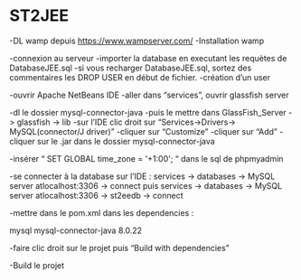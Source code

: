 # ST2JEE
-DL wamp depuis https://www.wampserver.com/
-Installation wamp

-connexion au serveur
-importer la database en executant les requètes de DatabaseJEE.sql
	-si vous recharger DatabaseJEE.sql, 
		sortez des commentaires les DROP USER en début de fichier.
-création d’un user

-ouvrir Apache NetBeans IDE
-aller dans “services”, ouvrir glassfish server

-dl le dossier mysql-connector-java
-puis le mettre dans GlassFish_Server -> glassfish -> lib
-sur l’IDE clic droit sur “Services->Drivers-> MySQL(connector/J driver)”
-cliquer sur “Customize”
-cliquer sur “Add”
-cliquer sur le .jar dans le dossier mysql-connector-java

-insérer  “  SET GLOBAL time_zone = '+1:00'; “ dans le sql de phpmyadmin

-se connecter à la database sur l’IDE :
services -> databases -> MySQL server atlocalhost:3306 ->  connect
puis
services -> databases -> MySQL server atlocalhost:3306 -> st2eedb -> connect

-mettre dans le pom.xml dans les dependencies :

<!-- https://mvnrepository.com/artifact/mysql/mysql-connector-java -->
<dependency>
    <groupId>mysql</groupId>
    <artifactId>mysql-connector-java</artifactId>
    <version>8.0.22</version>
</dependency>

-faire clic droit sur le projet puis “Build with dependencies”


-Build le projet
